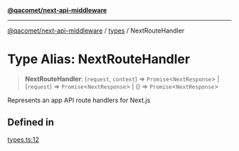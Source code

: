 [**@qacomet/next-api-middleware**](../../README.md)

***

[@qacomet/next-api-middleware](../../modules.md) / [types](../README.md) / NextRouteHandler

# Type Alias: NextRouteHandler

> **NextRouteHandler**: (`request`, `context`) => `Promise`\<`NextResponse`\> \| (`request`) => `Promise`\<`NextResponse`\> \| () => `Promise`\<`NextResponse`\>

Represents an app API route handlers for Next.js

## Defined in

[types.ts:12](https://github.com/QAComet/next-api-middleware/blob/1c65ba86d75ce5f9f421c416d51a423d428d8e19/src/types.ts#L12)
